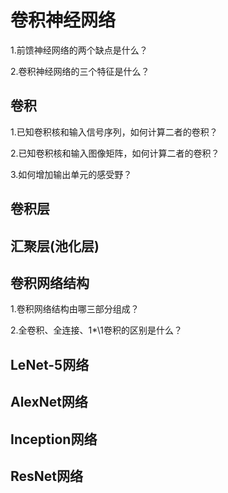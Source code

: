 # 卷积神经网络
1.前馈神经网络的两个缺点是什么？

2.卷积神经网络的三个特征是什么？
## 卷积
1.已知卷积核和输入信号序列，如何计算二者的卷积？

2.已知卷积核和输入图像矩阵，如何计算二者的卷积？

3.如何增加输出单元的感受野？

## 卷积层
## 汇聚层(池化层)
## 卷积网络结构
1.卷积网络结构由哪三部分组成？

2.全卷积、全连接、1*\1卷积的区别是什么？
## LeNet-5网络
## AlexNet网络
## Inception网络
## ResNet网络




